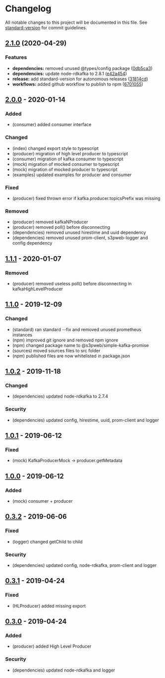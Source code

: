 # Changelog

All notable changes to this project will be documented in this file. See [standard-version](https://github.com/conventional-changelog/standard-version) for commit guidelines.

## [2.1.0](https://github.com/s3pweb/simple-kafka-promise/compare/v2.0.0...v2.1.0) (2020-04-29)


### Features

* **dependencies:** removed unused @types/config package ([0db5ca3](https://github.com/s3pweb/simple-kafka-promise/commit/0db5ca33a9499746a47573d50038250a3ac7515d))
* **dependencies:** update node-rdkafka to 2.8.1 ([e42a454](https://github.com/s3pweb/simple-kafka-promise/commit/e42a4543e80f6f599587fac248a7e628e8f80676))
* **release:** add standard-version for autonomous releases ([31814cd](https://github.com/s3pweb/simple-kafka-promise/commit/31814cdcbee219f9c84b0b1c6236dd762b5c7ca4))
* **workflows:** added github workflow to publish to npm ([6701055](https://github.com/s3pweb/simple-kafka-promise/commit/67010558228e9c09869d12e9e580c8c2b79b9104))

## [2.0.0] - 2020-01-14
### Added
- (consumer) added consumer interface
### Changed
- (index) changed export style to typescript 
- (producer) migration of high level producer to typescript
- (consumer) migration of kafka consumer to typescript
- (mock) migration of mocked consumer to typescript
- (mock) migration of mocked producer to typescript
- (examples) updated examples for producer and consumer
### Fixed
- (producer) fixed thrown error if kafka.producer.topicsPrefix was missing
### Removed
- (producer) removed kafkaNProducer
- (producer) removed poll() before disconnecting
- (dependencies) removed unused hirestime and uuid dependency
- (dependencies) removed unused prom-client, s3pweb-logger and config dependency

## [1.1.1] - 2020-01-07
### Removed
- (producer) removed useless poll() before disconnecting in kafkaHighLevelProducer

## [1.1.0] - 2019-12-09
### Changed
- (standard) ran standard --fix and removed unused prometheus instances
- (npm) improved git ignore and removed npm ignore
- (npm) changed package name to @s3pweb/simple-kafka-promise
- (sources) moved sources files to src folder
- (npm) published files are now whitelisted in package.json

## [1.0.2] - 2019-11-18
### Changed
- (dependencies) updated node-rdkafka to 2.7.4
### Security
- (dependencies) updated config, hirestime, uuid, prom-client and logger

## [1.0.1] - 2019-06-12
### Fixed
- (mock) KafkaProducerMock -> producer.getMetadata

## [1.0.0] - 2019-06-12
### Added
- (mock) consumer + producer

## [0.3.2] - 2019-06-06
### Fixed
- (logger) changed getChild to child
### Security
- (dependencies) updated config, node-rdkafka, prom-client and logger

## [0.3.1] - 2019-04-24
### Fixed
- (HLProducer) added missing export

## [0.3.0] - 2019-04-24
### Added
- (producer) added High Level Producer
### Security
- (dependencies) updated node-rdkafka and logger

[Unreleased]: https://github.com/s3pweb/simple-kafka-promise/commits
[2.0.0]: https://github.com/s3pweb/simple-kafka-promise/commits/v2.0.0
[1.1.1]: https://github.com/s3pweb/simple-kafka-promise/commits/v1.1.1
[1.1.0]: https://github.com/s3pweb/simple-kafka-promise/commits/v1.1.0
[1.0.2]: https://github.com/s3pweb/simple-kafka-promise/commits/v1.0.2
[1.0.1]: https://github.com/s3pweb/simple-kafka-promise/commits/v1.0.1
[1.0.0]: https://github.com/s3pweb/simple-kafka-promise/commits/v1.0.0
[0.3.2]: https://github.com/s3pweb/simple-kafka-promise/commits/v0.3.2
[0.3.1]: https://github.com/s3pweb/simple-kafka-promise/commits/v0.3.1
[0.3.0]: https://github.com/s3pweb/simple-kafka-promise/commits/v0.3.0
